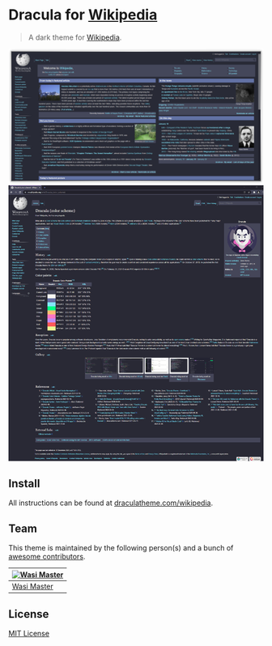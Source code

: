 # Dracula for [Wikipedia](https://www.wikipedia.com)

> A dark theme for [Wikipedia](https://www.wikipedia.com).

![Main Page Screenshot](screenshots/main_page.png "Screenshot of wikipedia main page")
![Screenshot](screenshots/screenshot.png "Long screenshot of the wikipedia article for dracula theme")

## Install

All instructions can be found at [draculatheme.com/wikipedia](https://draculatheme.com/wikipedia).

## Team

This theme is maintained by the following person(s) and a bunch of [awesome contributors](https://github.com/dracula/wikipedia/graphs/contributors).

[![Wasi Master](https://github.com/wasi-master.png?size=100)](https://github.com/wasi-master) |
--- |
[Wasi Master](https://github.com/wasi-master) |

## License

[MIT License](./LICENSE)